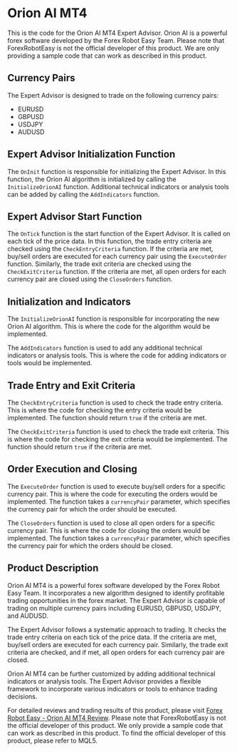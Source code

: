 # Orion AI MT4

This is the code for the Orion AI MT4 Expert Advisor. Orion AI is a powerful forex software developed by the Forex Robot Easy Team. Please note that ForexRobotEasy is not the official developer of this product. We are only providing a sample code that can work as described in this product.

## Currency Pairs

The Expert Advisor is designed to trade on the following currency pairs:
- EURUSD
- GBPUSD
- USDJPY
- AUDUSD

## Expert Advisor Initialization Function

The `OnInit` function is responsible for initializing the Expert Advisor. In this function, the Orion AI algorithm is initialized by calling the `InitializeOrionAI` function. Additional technical indicators or analysis tools can be added by calling the `AddIndicators` function.

## Expert Advisor Start Function

The `OnTick` function is the start function of the Expert Advisor. It is called on each tick of the price data. In this function, the trade entry criteria are checked using the `CheckEntryCriteria` function. If the criteria are met, buy/sell orders are executed for each currency pair using the `ExecuteOrder` function. Similarly, the trade exit criteria are checked using the `CheckExitCriteria` function. If the criteria are met, all open orders for each currency pair are closed using the `CloseOrders` function.

## Initialization and Indicators

The `InitializeOrionAI` function is responsible for incorporating the new Orion AI algorithm. This is where the code for the algorithm would be implemented.

The `AddIndicators` function is used to add any additional technical indicators or analysis tools. This is where the code for adding indicators or tools would be implemented.

## Trade Entry and Exit Criteria

The `CheckEntryCriteria` function is used to check the trade entry criteria. This is where the code for checking the entry criteria would be implemented. The function should return `true` if the criteria are met.

The `CheckExitCriteria` function is used to check the trade exit criteria. This is where the code for checking the exit criteria would be implemented. The function should return `true` if the criteria are met.

## Order Execution and Closing

The `ExecuteOrder` function is used to execute buy/sell orders for a specific currency pair. This is where the code for executing the orders would be implemented. The function takes a `currencyPair` parameter, which specifies the currency pair for which the order should be executed.

The `CloseOrders` function is used to close all open orders for a specific currency pair. This is where the code for closing the orders would be implemented. The function takes a `currencyPair` parameter, which specifies the currency pair for which the orders should be closed.

## Product Description

Orion AI MT4 is a powerful forex software developed by the Forex Robot Easy Team. It incorporates a new algorithm designed to identify profitable trading opportunities in the forex market. The Expert Advisor is capable of trading on multiple currency pairs including EURUSD, GBPUSD, USDJPY, and AUDUSD.

The Expert Advisor follows a systematic approach to trading. It checks the trade entry criteria on each tick of the price data. If the criteria are met, buy/sell orders are executed for each currency pair. Similarly, the trade exit criteria are checked, and if met, all open orders for each currency pair are closed.

Orion AI MT4 can be further customized by adding additional technical indicators or analysis tools. The Expert Advisor provides a flexible framework to incorporate various indicators or tools to enhance trading decisions.

For detailed reviews and trading results of this product, please visit [Forex Robot Easy - Orion AI MT4 Review](https://forexroboteasy.com/forex-robot-review/review-orion-ai-mt4-a-powerful-forex-software-with-a-new-algorithm/). Please note that ForexRobotEasy is not the official developer of this product. We only provide a sample code that can work as described in this product. To find the official developer of this product, please refer to MQL5.
